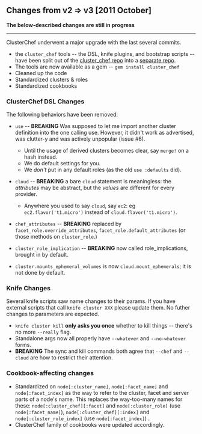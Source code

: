 


## Changes from v2 => v3 [2011 October]

**The below-described changes are still in progress**

_________

ClusterChef underwent a major upgrade with the last several commits.

* the `cluster_chef` tools -- the DSL, knife plugins, and bootstrap scripts -- have been split out of the  [cluster_chef repo](http://github.com/infochimps/cluster_chef) into a [separate repo](http://github.com/infochimps/cluster_chef-tools).
* The tools are now available as a gem -- `gem install cluster_chef`
* Cleaned up the code
* Standardized clusters & roles
* Standardized cookbooks

### ClusterChef DSL Changes

The following behaviors have been removed:

* `use` -- **BREAKING** Was supposed to let me import another cluster definition into the one calling use. However, it didn't work as advertised, was clutter-y and was actively unpopular (issue #6). 
  - Until the usage of derived clusters becomes clear, say `merge!` on a hash instead.
  - We do default settings for you.
  - We *don't* put in any default roles (as the old `use :defaults` did).

* `cloud` -- **BREAKING** a bare `cloud` statement is meaningless: the *attributes* may be abstract, but the *values* are different for every provider. 
  - Anywhere you used to say `cloud`, say `ec2`: eg `ec2.flavor('t1.micro')` instead of `cloud.flavor('t1.micro')`.

* `chef_attributes` -- **BREAKING** replaced by `facet_role.override_attributes`, `facet_role.default_attributes` (or those methods on `cluster_role`.)

* `cluster_role_implication` -- **BREAKING** now called role_implications, brought in by default.

* `cluster.mounts_ephemeral_volumes` is now `cloud.mount_ephemerals`; it is not done by default.

### Knife Changes

Several knife scripts saw name changes to their params. If you have external scripts that call `knife cluster XXX` please update them. No futher changes to parameters are expected.

* `knife cluster kill` **only asks you once** whether to kill things -- there's no more `--really` flag.
* Standalone args now all properly have `--whatever` and `--no-whatever` forms.
* **BREAKING** The sync and kill commands both agree that `--chef` and `--cloud` are how to restrict their attention.


### Cookbook-affecting changes

* Standardized on `node[:cluster_name]`, `node[:facet_name]` and `node[:facet_index]` as the way to refer to the cluster, facet and server parts of a node's name. This replaces the way-too-many names for these: `node[:cluster_chef][:facet]` and `node[:cluster_role]` (use `node[:facet_name]`), `node[:cluster_chef][:index]` and `node[:cluster_role_index]` (use `node[:facet_index]`) .
* ClusterChef family of cookbooks were updated accordingly.